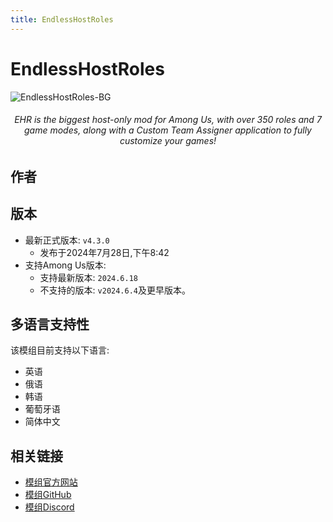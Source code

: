 ```yaml
---
title: EndlessHostRoles
---
```

# EndlessHostRoles
![EndlessHostRoles-BG](/Image/EndlessHostRoles.png)

<div align="center">
<h6>EHR is the biggest host-only mod for Among Us, with over 350 roles and 7 game modes, along with a Custom Team Assigner application to fully customize your games!</h6>
</div>

<script setup>
import { VPTeamMembers } from 'vitepress/theme'

const members = [
  {
    avatar: '/Image/Gurge44.jpg',
    name: 'Gurge44',
    title: '开发者',
    links: [
      { icon: 'github', link: 'https://github.com/Gurge44' },
      { icon: 'youtube', link: 'https://www.youtube.com/@200iqguy'}
    ]
  }
]

</script>

## 作者

<div align="center">
<VPTeamMembers size="small" :members="members" />
</div>

## 版本
- 最新正式版本: `v4.3.0`
  - 发布于2024年7月28日,下午8:42
- 支持Among Us版本:
    - 支持最新版本: `2024.6.18`
    - 不支持的版本: `v2024.6.4`及更早版本。

## 多语言支持性
该模组目前支持以下语言:
- 英语
- 俄语
- 韩语
- 葡萄牙语
- 简体中文

## 相关链接

- [模组官方网站](https://sites.google.com/view/ehr-au)
- [模组GitHub](https://github.com/Gurge44/EndlessHostRoles)
- [模组Discord](https://discord.gg/W5ug6hXB9V)